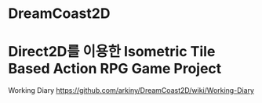 DreamCoast2D
============

Direct2D를 이용한 Isometric Tile Based Action RPG Game Project
============
Working Diary 
https://github.com/arkiny/DreamCoast2D/wiki/Working-Diary
